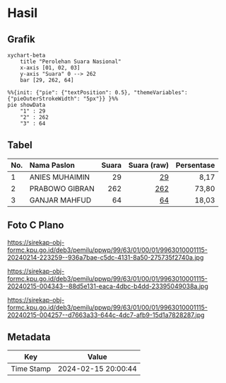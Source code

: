 # Hasil

## Grafik

```mermaid
xychart-beta
    title "Perolehan Suara Nasional"
    x-axis [01, 02, 03]
    y-axis "Suara" 0 --> 262
    bar [29, 262, 64]
```

```mermaid
%%{init: {"pie": {"textPosition": 0.5}, "themeVariables": {"pieOuterStrokeWidth": "5px"}} }%%
pie showData
    "1" : 29
    "2" : 262
    "3" : 64
```

## Tabel

| No. | Nama Paslon    | Suara | Suara (raw) | Persentase |
|:--- |:-------------- | -----:| -----------:| ----------:|
| 1   | ANIES MUHAIMIN | 29    | [29][p-1]   | 8,17       |
| 2   | PRABOWO GIBRAN | 262   | [262][p-2]  | 73,80      |
| 3   | GANJAR MAHFUD  | 64    | [64][p-3]   | 18,03      |


[p-1]: https://github.com/gigit-pemilu/pemilu-2024/blob/main/pilpres/hitung-suara/sub/99-luar-negeri/sub/63-kuching-malaysia/sub/01-kuching-malaysia/sub/0001-kuching-malaysia/sub/115-ksk-110/sub/paslon-1.txt
[p-2]: https://github.com/gigit-pemilu/pemilu-2024/blob/main/pilpres/hitung-suara/sub/99-luar-negeri/sub/63-kuching-malaysia/sub/01-kuching-malaysia/sub/0001-kuching-malaysia/sub/115-ksk-110/sub/paslon-2.txt
[p-3]: https://github.com/gigit-pemilu/pemilu-2024/blob/main/pilpres/hitung-suara/sub/99-luar-negeri/sub/63-kuching-malaysia/sub/01-kuching-malaysia/sub/0001-kuching-malaysia/sub/115-ksk-110/sub/paslon-3.txt

## Foto C Plano

https://sirekap-obj-formc.kpu.go.id/deb3/pemilu/ppwp/99/63/01/00/01/9963010001115-20240214-223259--936a7bae-c5dc-4131-8a50-275735f2740a.jpg

https://sirekap-obj-formc.kpu.go.id/deb3/pemilu/ppwp/99/63/01/00/01/9963010001115-20240215-004343--88d5e131-eaca-4dbc-b4dd-23395049038a.jpg

https://sirekap-obj-formc.kpu.go.id/deb3/pemilu/ppwp/99/63/01/00/01/9963010001115-20240215-004257--d7663a33-644c-4dc7-afb9-15d1a7828287.jpg


## Metadata

| Key        | Value               |
| ---------- | ------------------- |
| Time Stamp | 2024-02-15 20:00:44 |



